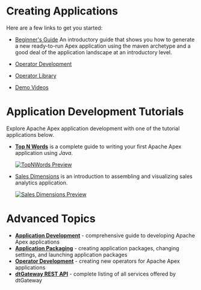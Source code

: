 Creating Applications
=====================

Here are a few links to get you started:

- [Beginner's Guide](beginner.md) An introductory guide that shows you how to generate a new
  ready-to-run Apex application using the maven archetype and a good deal of the application
  landscape at an introductory level.

- [Operator Development](operator_development.md)

- [Operator Library](library_operators.md)

- [Demo Videos](demo_videos.md)



Application Development Tutorials
=================================

Explore Apache Apex application development with one of the tutorial applications below.


* **[Top N Words](tutorials/topnwords.md)** is a complete guide to writing your first Apache Apex application using *Java*.

    [![TopNWords Preview](tutorials/images/topnwords/image26.png)](tutorials/topnwords.md)

* [Sales Dimensions](tutorials/salesdemo.md) is an introduction to assembling and visualizing sales analytics application.

    [![Sales Dimensions Preview](tutorials/images/sales_dimensions/preview.png)](tutorials/salesdemo.md)



Advanced Topics
===============


- **[Application Development](application_development.md)** - comprehensive guide to developing Apache Apex applications
- **[Application Packaging](application_packages.md)** - creating application packages, changing settings, and launching application packages
- **[Operator Development](operator_development.md)** - creating new operators for Apache Apex applications
- **[dtGateway REST API](dtgateway_api.md)** - complete listing of all services offered by dtGateway
